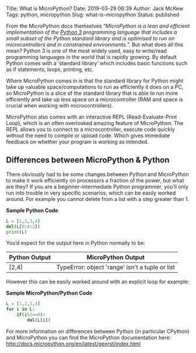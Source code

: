 Title: What is MicroPython?
Date: 2019-03-29 06:39
Author: Jack McKew
Tags: python, micropython
Slug: what-is-micropython
Status: published

From the MicroPython docs themselves *“MicroPython is a lean and efficient implementation of the* [*Python 3*](http://www.python.org/) *programming language that includes a small subset of the Python standard library and is optimised to run on microcontrollers and in constrained environments.”.* But what does all this mean? Python 3 is one of the most widely used, easy to write/read programming languages in the world that is rapidly growing. By default Python comes with a ‘standard library’ which includes basic functions such as if statements, loops, printing, etc.

Where MicroPython comes in is that the standard library for Python might take up valuable space/computations to run as efficiently it does on a PC, so MicroPython is a slice of the standard library that is able to run more efficiently and take up less space on a microcontroller (RAM and space is crucial when working with microcontrollers).

MicroPython also comes with an interactive REPL (Read-Evaluate-Print Loop), which is an often overlooked amazing feature of MicroPython. The REPL allows you to connect to a microcontroller, execute code quickly without the need to compile or upload code. Which gives immediate feedback on whether your program is working as intended.

**Differences between MicroPython & Python**
--------------------------------------------

There obviously had to be some changes between Python and MicroPython to make it work efficiently on processors a fraction of the power, but what are they? If you are a beginner-intermediate Python programmer, you’ll only run into trouble in very specific scenarios, which can be easily worked around. For example you cannot delete from a list with a step greater than 1.

**Sample Python Code**

``` python
L = [1,2,3,4]
del(L[0:4:2])
print(L)
```

You’d expect for the output here in Python normally to be:

| **Python Output** | **MicroPython Output**                          |
| ----------------- | ----------------------------------------------- |
| [2,4]             | TypeError: object 'range' isn't a tuple or list |

However this can be easily worked around with an explicit loop for example:

**Sample MicroPython/Python Code**

``` python
L = [1,2,3,4]
for i in L:
    if(i%2==0):
        del(L[i])
```

For more information on differences between Python (in particular CPython) and MicroPython you can find the MicroPython documentation here: <http://docs.micropython.org/en/latest/genrst/index.html>
